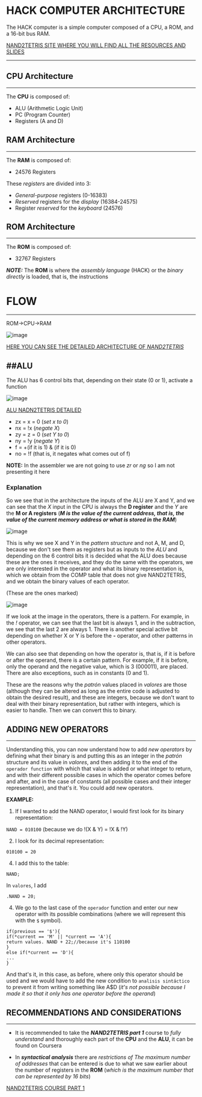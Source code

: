 # HACK COMPUTER ARCHITECTURE
The HACK computer is a simple computer composed of a CPU, a ROM, and a 16-bit bus RAM.

[NAND2TETRIS SITE WHERE YOU WILL FIND ALL THE RESOURCES AND SLIDES](https://www.nand2tetris.org/course)

-------------------------------------------------------
## CPU Architecture

-------------------------------------------------------
The **CPU** is composed of:
* ALU (Arithmetic Logic Unit)
* PC (Program Counter)
* Registers (A and D)

## RAM Architecture

-------------------------------------------------------
The **RAM** is composed of:
* 24576 Registers

These *registers* are divided into 3:
* *General-purpose* registers (0-16383)
* *Reserved* registers for the *display* (16384-24575)
* Register *reserved* for the *keyboard* (24576)

## ROM Architecture

-------------------------------------------------------
The **ROM** is composed of:
* 32767 Registers

***NOTE:*** The **ROM** is where the *assembly language* (HACK) or the *binary directly* is loaded, that is, the instructions
# FLOW

-------------------------------------------------------
ROM->CPU->RAM

![image](https://github.com/user-attachments/assets/1b1d242e-1812-4baa-af41-4f233b039d01)

[HERE YOU CAN SEE THE DETAILED ARCHITECTURE OF *NAND2TETRIS*](https://drive.google.com/file/d/1Z_fxYmmRNXTkAzmZ6YMoX9NXZIRVCKiw/view)

##ALU
----------------------------------------------------
The ALU has 6 control bits that, depending on their state (0 or 1), activate a function

![image](https://github.com/user-attachments/assets/8dd81865-69c0-42df-952f-d8495d953836)

[ALU NADN2TETRIS DETAILED](https://drive.google.com/file/d/1ie9s3GjM2TrvL7PrEZJ00gEwezgNLOBm/view)

* zx = x = 0 (*set x to 0*)
* nx = !x (*negate X*)
* zy = z = 0 (*set Y to 0*)
* ny = !y ​​(*negate Y*)
* f = +(if it is 1) & (if it is 0)
* no = !f (that is, it negates what comes out of f)

**NOTE:** In the assembler we are not going to use *zr* or *ng* so I am not presenting it here

### Explanation
So we see that in the architecture the inputs of the ALU are X and Y, and we can see that the *X* input in the CPU is always the **D register** and the *Y* are the **M or A registers** (***M is the value of the current address, that is, the value of the current memory address or what is stored in the RAM***)

![image](https://github.com/user-attachments/assets/4e0670ad-81f7-4904-a1a7-623acfb09157)

This is why we see X and Y in the *pattern structure* and not A, M, and D, because we don't see them as registers but as inputs to the *ALU* and depending on the 6 control bits it is decided what the ALU does because these are the ones it receives, and they do the same with the operators, we are only interested in the operator and what its binary representation is, which we obtain from the COMP table that does not give NAND2TETRIS, and we obtain the binary values ​​of each operator.

(These are the ones marked)

![image](https://github.com/user-attachments/assets/e87e0a3a-3e17-40aa-a614-13cda23bbaae)

If we look at the image in the operators, there is a pattern. For example, in the *!* operator, we can see that the last bit is always 1, and in the subtraction, we see that the last 2 are always 1. There is another special active bit depending on whether X or Y is before the **-** operator, and other patterns in other operators.

We can also see that depending on how the operator is, that is, if it is before or after the operand, there is a certain pattern. For example, if it is before, only the operand and the negative value, which is 3 (000011), are placed. There are also exceptions, such as in constants (0 and 1).

These are the reasons why the *patrón* values ​​placed in *valores* are those (although they can be altered as long as the entire code is adjusted to obtain the desired result), and these are integers, because we don't want to deal with their binary representation, but rather with integers, which is easier to handle. Then we can convert this to binary.

## ADDING NEW OPERATORS

--------------------------------------------------------------
Understanding this, you can now understand how to add *new operators* by defining what their binary is and putting this as an integer in the *patrón* structure and its value in *valores*, and then adding it to the end of the `operador function` with which that value is added or what integer to return, and with their different possible cases in which the operator comes before and after, and in the case of constants (all possible cases and their integer representation), and that's it. You could add new operators.

**EXAMPLE:**

1. If I wanted to add the NAND operator, I would first look for its binary representation:

`NAND = 010100` (because we do !(X & Y) = !X & !Y)

2. I look for its decimal representation:

`010100 = 20`

4. I add this to the table:

`NAND;`

In `valores`, I add

`.NAND = 20;`

4. We go to the last case of the `operador` function and enter our new operator with its possible combinations (where we will represent this with the `$` symbol).

~~~
if(previous == '$'){
if(*current == 'M' || *current == 'A'){
return values. NAND + 22;//because it's 110100
}
else if(*current == 'D'){
...
}
~~~
And that's it, in this case, as before, where only this operator should be used and we would have to add the new condition to `analisis sintáctico` to prevent it from writing something like A$D (*it's not possible because I made it so that it only has one operator before the operand*)

## RECOMMENDATIONS AND CONSIDERATIONS

------------------------------------------------------------

* It is recommended to take the ***NAND2TETRIS part 1*** course to *fully understand* and thoroughly each part of the **CPU** and the **ALU**, it can be found on Coursera

* In ***syntactical analysis*** there are *restrictions of The maximum number of addresses* that can be entered is due to what we saw earlier about the number of registers in the **ROM** (*which is the maximum number that can be represented by 16 bits*)

[NAND2TETRIS COURSE PART 1](https://www.coursera.org/learn/build-a-computer)
